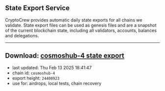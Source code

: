 ## State Export Service
CryptoCrew provides automatic daily state exports for all chains we validate. State export files can be used as genesis files and are a snapshot of the current blockchain state, including all validators, accounts, balances and delegations.

---
**Download: [cosmoshub-4 state export](https://dl-eu2.ccvalidators.com/SERVICE/cosmoshub/cosmoshub-4_export_24400923.json)**
---

- last updated: Thu Feb 13 2025 18:41:47
- chain id: `cosmoshub-4`
- export height: `24400923`
- use for: airdrops, local tests, chain recovery
